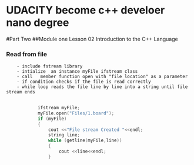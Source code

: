 # UDACITY become c++ develoer nano degree



#Part Two 
    ##Module one Lesson 02 Introduction to the C++ Language
    
###  Read from file 
        - include fstream library 
        - intialize  an instance myFile ifstream class
        - call   member function open with "file location" as a parameter
        - if condition checks if the file is read correctly 
        - while loop reads the file line by line into a string until file stream ends 
        
```C++
        
            ifstream myFile; 
            myFile.open("Files/1.board");
            if (myFile)
            {
                cout <<"File stream Created "<<endl; 
                string line; 
                while (getline(myFile,line))
                {
                    cout <<line<<endl; 
                }
                
```

